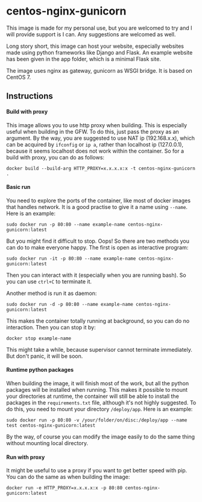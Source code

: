 # centos-nginx-gunicorn

This image is made for my personal use, but you are welcomed to try and I will provide support is I can. Any suggestions are welcomed as well.

Long story short, this image can host your website, especially websites made using python frameworks like Django and Flask. An example website has been given in the app folder, which is a minimal Flask site.

The image uses nginx as gateway, gunicorn as WSGI bridge. It is based on CentOS 7.

## Instructions

#### Build with proxy

This image allows you to use http proxy when building. This is especially useful when building in the GFW. To do this, just pass the proxy as an argument. By the way, you are suggested to use NAT ip (192.168.x.x), which can be acquired by `ifconfig` or `ip a`, rather than localhost ip (127.0.0.1), because it seems localhost does not work within the container. So for a build with proxy, you can do as follows:

```
docker build --build-arg HTTP_PROXY=x.x.x.x:x -t centos-nginx-gunicorn .
```

#### Basic run

You need to explore the ports of the container, like most of docker images that handles network. It is a good practise to give it a name using `--name`. Here is an example:

```
sudo docker run -p 80:80 --name example-name centos-nginx-gunicorn:latest
```

But you might find it difficult to stop. Oops! So there are two methods you can do to make everyone happy. The first is open as interactive program:

```
sudo docker run -it -p 80:80 --name example-name centos-nginx-gunicorn:latest
```

Then you can interact with it (especially when you are running bash). So you can use `ctrl+C` to terminate it.

Another method is run it as daemon:

```
sudo docker run -d -p 80:80 --name example-name centos-nginx-gunicorn:latest
```

This makes the container totally running at background, so you can do no interaction. Then you can stop it by:

```
docker stop example-name
```

This might take a while, because supervisor cannot terminate immediately. But don't panic, it will be soon.

#### Runtime python packages

When building the image, it will finish most of the work, but all the python packages will be installed when running. This makes it possible to mount your directories at runtime, the container will still be able to install the packages in the `requirements.txt` file, although it's not highly suggested. To do this, you need to mount your directory `/deploy/app`. Here is an example:

```
sudo docker run -p 80:80 -v /your/folder/on/disc:/deploy/app --name test centos-nginx-gunicorn:latest
```

By the way, of course you can modify the image easily to do the same thing without mounting local directory.

#### Run with proxy

It might be useful to use a proxy if you want to get better speed with pip. You can do the same as when building the image:

```
docker run -e HTTP_PROXY=x.x.x.x:x -p 80:80 centos-nginx-gunicorn:latest
```
